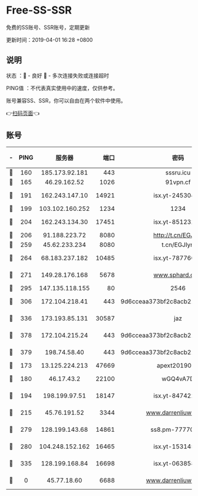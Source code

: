 # Free-SS-SSR

免费的SS账号、SSR账号，定期更新

更新时间：2019-04-01 16:28 +0800

## 说明

状态     ：🙂 - 良好 🙁 - 多次连接失败或连接超时

PING值   ：不代表真实使用中的速度，仅供参考。

账号兼容SS、SSR，你可以自由在两个软件中使用。

👉[扫码页面](https://liesauer.github.io/Free-SS-SSR/)👈

## 账号

|-|PING|服务器|端口|密码|加密方式|区域|
|:----:|:----:|:-----:|-----:|:----:|:----:|:----:|
|🙂|160|185.173.92.181|443|sssru.icu|rc4-md5|RU|
|🙂|165|46.29.162.52|1026|91vpn.cf|rc4-md5|RU|
|🙂|191|162.243.147.10|14921|isx.yt-24530489|aes-256-cfb|US|
|🙂|199|103.102.160.252|1234|1234|rc4-md5|JP|
|🙂|204|162.243.134.30|17451|isx.yt-85123284|aes-256-cfb|US|
|🙂|206|91.188.223.72|8080|http://t.cn/EGJIyrl|rc4-md5|RU|
|🙂|259|45.62.233.234|8080|t.cn/EGJIyrl|rc4-md5|CA|
|🙂|264|68.183.237.182|10485|isx.yt-78776006|aes-256-cfb|SG|
|🙂|271|149.28.176.168|5678|www.sphard.com|aes-256-cfb|SG|
|🙂|295|147.135.118.155|80|2546|chacha20|US|
|🙂|306|172.104.218.41|443|9d6cceaa373bf2c8acb22e60b6a58be6|aes-256-cfb|US|
|🙂|336|173.193.85.131|30587|jaz|aes-256-cfb|US|
|🙂|378|172.104.215.24|443|9d6cceaa373bf2c8acb22e60b6a58be6|aes-256-cfb|US|
|🙂|379|198.74.58.40|443|9d6cceaa373bf2c8acb22e60b6a58be6|aes-256-cfb|US|
|🙂|173|13.125.224.213|47669|apext2019001|chacha20|KR|
|🙂|180|46.17.43.2|22100|wGQ4vA7D|aes-256-gcm|RU|
|🙂|194|198.199.97.51|18147|isx.yt-84742242|aes-256-cfb|US|
|🙂|215|45.76.191.52|3344|www.darrenliuwei.com|aes-256-cfb|AU|
|🙂|279|128.199.143.68|14861|ss8.pm-77770348|aes-256-cfb|SG|
|🙂|280|104.248.152.162|16465|isx.yt-15314560|aes-256-cfb|SG|
|🙂|335|128.199.168.84|16698|isx.yt-06385853|aes-256-cfb|SG|
|🙁|0|45.77.18.60|6688|www.darrenliuwei.com|aes-256-cfb|JP|
